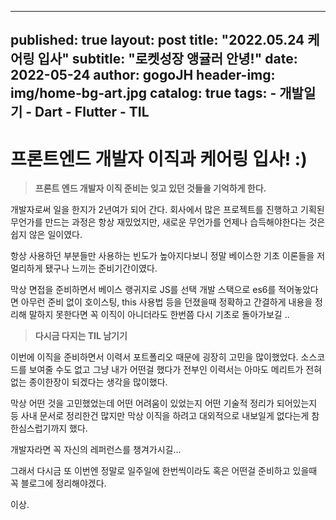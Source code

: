 
---
published: true
layout:     post
title:      "2022.05.24 케어링 입사"
subtitle:   "로켓성장 앵귤러 안녕!"
date:       2022-05-24
author:     gogoJH
header-img: img/home-bg-art.jpg
catalog: true
tags:
    - 개발일기
    - Dart
    - Flutter
    - TIL
---


# 프론트엔드 개발자 이직과 케어링 입사! :)
> **프론트 엔드 개발자 이직 준비는 잊고 있던 것들을 기억하게 한다.** 

개발자로써 일을 한지가 2년여가 되어 간다.
회사에서 많은 프로젝트를 진행하고 기획된 무언가를 만드는 과정은 항상 재밌었지만, 새로운 무언가를 언제나 습득해야한다는 것은 쉽지 않은 일이였다.

항상 사용하던 부분들만 사용하는 빈도가 높아지다보니 정말 베이스한 기초 이론들을 저멀리하게 됐구나 느끼는 준비기간이였다.

막상 면접을 준비하면서 베이스 랭귀지로 JS를 선택 개발 스택으로 es6를 적어놓았다면 아무런 준비 없이 호이스팅, this 사용법 등을 던졌을때 정확하고 간결하게 내용을 정리해 말하지 못한다면 꼭 이직이 아니더라도 한번쯤 다시 기초로 돌아가보길 .. 
<br>

> **다시금 다지는 TIL 남기기**

이번에 이직을 준비하면서 이력서 포트폴리오 때문에 굉장히 고민을 많이했었다.
소스코드를 보여줄 수도 없고 그냥 내가 어떤걸 했다가 전부인 이력서는 아마도 메리트가 전혀 없는 종이한장이 되겠다는 생각을 많이했다.

막상 어떤 것을 고민했었는데 어떤 어려움이 있었는지 어떤 기술적 정리가 되어있는지 등 사내 문서로 정리한건 많지만 막상 이직을 하려고 대외적으로 내보일게 없다는게 참 한심스럽기까지 했다.

개발자라면 꼭 자신의 레퍼런스를 챙겨가시길...

그래서 다시금 또 이번엔 정말로 일주일에 한번씩이라도 혹은 어떤걸 준비하고 있을때 꼭 블로그에 정리해야겠다.

이상.
<!--stackedit_data:
eyJoaXN0b3J5IjpbLTIxMjc2NzYxNzNdfQ==
-->